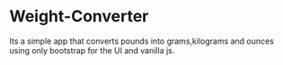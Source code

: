 # Weight-Converter
Its a simple app that converts pounds into grams,kilograms and ounces using only bootstrap for the UI and vanilla js.
